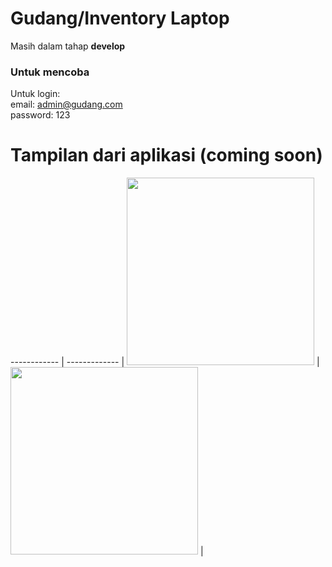 # Gudang/Inventory Laptop

Masih dalam tahap <b>develop</b>

### Untuk mencoba
Untuk login: <br>
email: admin@gudang.com <br>
password: 123

# Tampilan dari aplikasi (coming soon)
------------ | ------------- | 
<img src="https://github.com/shirokun20/inventory_laptop_ci/blob/master/sampleImage/sample_output.png" width="300"> | <img src="https://github.com/shirokun20/inventory_laptop_ci/blob/master/sampleImage/sample_output_2.png" width="300"> | 